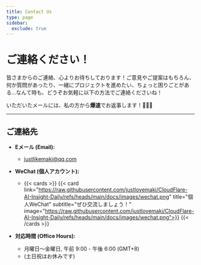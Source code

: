 ```yaml
---
title: Contact Us
type: page
sidebar:
  exclude: true
---
```

# ご連絡ください！

皆さまからのご連絡、心よりお待ちしております！ご意見やご提案はもちろん、何か質問があったり、一緒にプロジェクトを進めたい、ちょっと困りごとがある…なんて時も、どうぞお気軽に以下の方法でご連絡くださいね！

いただいたメールには、私の方から**爆速**でお返事します！🏃‍♀️💨

---

## **ご連絡先**

*   **Eメール (Email):**
    *   [justlikemaki@qq.com](mailto:justlikemaki@qq.com)

*   **WeChat (個人アカウント):**
    *   {{< cards >}}
        {{< card link="https://raw.githubusercontent.com/justlovemaki/CloudFlare-AI-Insight-Daily/refs/heads/main/docs/images/wechat.png" title="個人WeChat" subtitle="ぜひ交流しましょう！" image="https://raw.githubusercontent.com/justlovemaki/CloudFlare-AI-Insight-Daily/refs/heads/main/docs/images/wechat.png">}}
        {{< /cards >}}

*   **対応時間 (Office Hours):**
    *   月曜日〜金曜日, 午前 9:00 - 午後 6:00 (GMT+8)
    *   (土日祝はお休みです)